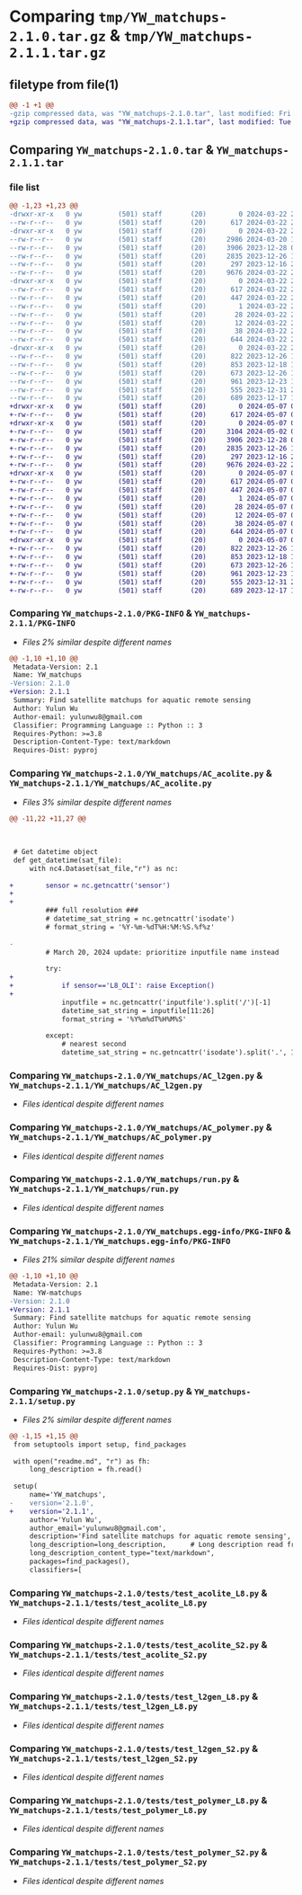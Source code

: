 # Comparing `tmp/YW_matchups-2.1.0.tar.gz` & `tmp/YW_matchups-2.1.1.tar.gz`

## filetype from file(1)

```diff
@@ -1 +1 @@
-gzip compressed data, was "YW_matchups-2.1.0.tar", last modified: Fri Mar 22 21:17:25 2024, max compression
+gzip compressed data, was "YW_matchups-2.1.1.tar", last modified: Tue May  7 04:02:43 2024, max compression
```

## Comparing `YW_matchups-2.1.0.tar` & `YW_matchups-2.1.1.tar`

### file list

```diff
@@ -1,23 +1,23 @@
-drwxr-xr-x   0 yw         (501) staff       (20)        0 2024-03-22 21:17:25.348500 YW_matchups-2.1.0/
--rw-r--r--   0 yw         (501) staff       (20)      617 2024-03-22 21:17:25.348226 YW_matchups-2.1.0/PKG-INFO
-drwxr-xr-x   0 yw         (501) staff       (20)        0 2024-03-22 21:17:25.339895 YW_matchups-2.1.0/YW_matchups/
--rw-r--r--   0 yw         (501) staff       (20)     2986 2024-03-20 16:12:00.000000 YW_matchups-2.1.0/YW_matchups/AC_acolite.py
--rw-r--r--   0 yw         (501) staff       (20)     3906 2023-12-28 03:02:04.000000 YW_matchups-2.1.0/YW_matchups/AC_l2gen.py
--rw-r--r--   0 yw         (501) staff       (20)     2835 2023-12-26 17:52:26.000000 YW_matchups-2.1.0/YW_matchups/AC_polymer.py
--rw-r--r--   0 yw         (501) staff       (20)      297 2023-12-16 21:20:26.000000 YW_matchups-2.1.0/YW_matchups/__init__.py
--rw-r--r--   0 yw         (501) staff       (20)     9676 2024-03-22 21:02:20.000000 YW_matchups-2.1.0/YW_matchups/run.py
-drwxr-xr-x   0 yw         (501) staff       (20)        0 2024-03-22 21:17:25.341390 YW_matchups-2.1.0/YW_matchups.egg-info/
--rw-r--r--   0 yw         (501) staff       (20)      617 2024-03-22 21:17:25.000000 YW_matchups-2.1.0/YW_matchups.egg-info/PKG-INFO
--rw-r--r--   0 yw         (501) staff       (20)      447 2024-03-22 21:17:25.000000 YW_matchups-2.1.0/YW_matchups.egg-info/SOURCES.txt
--rw-r--r--   0 yw         (501) staff       (20)        1 2024-03-22 21:17:25.000000 YW_matchups-2.1.0/YW_matchups.egg-info/dependency_links.txt
--rw-r--r--   0 yw         (501) staff       (20)       28 2024-03-22 21:17:25.000000 YW_matchups-2.1.0/YW_matchups.egg-info/requires.txt
--rw-r--r--   0 yw         (501) staff       (20)       12 2024-03-22 21:17:25.000000 YW_matchups-2.1.0/YW_matchups.egg-info/top_level.txt
--rw-r--r--   0 yw         (501) staff       (20)       38 2024-03-22 21:17:25.348572 YW_matchups-2.1.0/setup.cfg
--rw-r--r--   0 yw         (501) staff       (20)      644 2024-03-22 21:15:34.000000 YW_matchups-2.1.0/setup.py
-drwxr-xr-x   0 yw         (501) staff       (20)        0 2024-03-22 21:17:25.347853 YW_matchups-2.1.0/tests/
--rw-r--r--   0 yw         (501) staff       (20)      822 2023-12-26 16:46:40.000000 YW_matchups-2.1.0/tests/test_acolite_L8.py
--rw-r--r--   0 yw         (501) staff       (20)      853 2023-12-18 19:48:30.000000 YW_matchups-2.1.0/tests/test_acolite_S2.py
--rw-r--r--   0 yw         (501) staff       (20)      673 2023-12-26 18:27:02.000000 YW_matchups-2.1.0/tests/test_l2gen_L8.py
--rw-r--r--   0 yw         (501) staff       (20)      961 2023-12-23 19:30:03.000000 YW_matchups-2.1.0/tests/test_l2gen_S2.py
--rw-r--r--   0 yw         (501) staff       (20)      555 2023-12-31 21:17:41.000000 YW_matchups-2.1.0/tests/test_polymer_L8.py
--rw-r--r--   0 yw         (501) staff       (20)      689 2023-12-17 19:16:32.000000 YW_matchups-2.1.0/tests/test_polymer_S2.py
+drwxr-xr-x   0 yw         (501) staff       (20)        0 2024-05-07 04:02:43.764460 YW_matchups-2.1.1/
+-rw-r--r--   0 yw         (501) staff       (20)      617 2024-05-07 04:02:43.764186 YW_matchups-2.1.1/PKG-INFO
+drwxr-xr-x   0 yw         (501) staff       (20)        0 2024-05-07 04:02:43.761119 YW_matchups-2.1.1/YW_matchups/
+-rw-r--r--   0 yw         (501) staff       (20)     3104 2024-05-02 03:17:42.000000 YW_matchups-2.1.1/YW_matchups/AC_acolite.py
+-rw-r--r--   0 yw         (501) staff       (20)     3906 2023-12-28 03:02:04.000000 YW_matchups-2.1.1/YW_matchups/AC_l2gen.py
+-rw-r--r--   0 yw         (501) staff       (20)     2835 2023-12-26 17:52:26.000000 YW_matchups-2.1.1/YW_matchups/AC_polymer.py
+-rw-r--r--   0 yw         (501) staff       (20)      297 2023-12-16 21:20:26.000000 YW_matchups-2.1.1/YW_matchups/__init__.py
+-rw-r--r--   0 yw         (501) staff       (20)     9676 2024-03-22 21:02:20.000000 YW_matchups-2.1.1/YW_matchups/run.py
+drwxr-xr-x   0 yw         (501) staff       (20)        0 2024-05-07 04:02:43.761989 YW_matchups-2.1.1/YW_matchups.egg-info/
+-rw-r--r--   0 yw         (501) staff       (20)      617 2024-05-07 04:02:43.000000 YW_matchups-2.1.1/YW_matchups.egg-info/PKG-INFO
+-rw-r--r--   0 yw         (501) staff       (20)      447 2024-05-07 04:02:43.000000 YW_matchups-2.1.1/YW_matchups.egg-info/SOURCES.txt
+-rw-r--r--   0 yw         (501) staff       (20)        1 2024-05-07 04:02:43.000000 YW_matchups-2.1.1/YW_matchups.egg-info/dependency_links.txt
+-rw-r--r--   0 yw         (501) staff       (20)       28 2024-05-07 04:02:43.000000 YW_matchups-2.1.1/YW_matchups.egg-info/requires.txt
+-rw-r--r--   0 yw         (501) staff       (20)       12 2024-05-07 04:02:43.000000 YW_matchups-2.1.1/YW_matchups.egg-info/top_level.txt
+-rw-r--r--   0 yw         (501) staff       (20)       38 2024-05-07 04:02:43.764531 YW_matchups-2.1.1/setup.cfg
+-rw-r--r--   0 yw         (501) staff       (20)      644 2024-05-07 04:01:47.000000 YW_matchups-2.1.1/setup.py
+drwxr-xr-x   0 yw         (501) staff       (20)        0 2024-05-07 04:02:43.763753 YW_matchups-2.1.1/tests/
+-rw-r--r--   0 yw         (501) staff       (20)      822 2023-12-26 16:46:40.000000 YW_matchups-2.1.1/tests/test_acolite_L8.py
+-rw-r--r--   0 yw         (501) staff       (20)      853 2023-12-18 19:48:30.000000 YW_matchups-2.1.1/tests/test_acolite_S2.py
+-rw-r--r--   0 yw         (501) staff       (20)      673 2023-12-26 18:27:02.000000 YW_matchups-2.1.1/tests/test_l2gen_L8.py
+-rw-r--r--   0 yw         (501) staff       (20)      961 2023-12-23 19:30:03.000000 YW_matchups-2.1.1/tests/test_l2gen_S2.py
+-rw-r--r--   0 yw         (501) staff       (20)      555 2023-12-31 21:17:41.000000 YW_matchups-2.1.1/tests/test_polymer_L8.py
+-rw-r--r--   0 yw         (501) staff       (20)      689 2023-12-17 19:16:32.000000 YW_matchups-2.1.1/tests/test_polymer_S2.py
```

### Comparing `YW_matchups-2.1.0/PKG-INFO` & `YW_matchups-2.1.1/PKG-INFO`

 * *Files 2% similar despite different names*

```diff
@@ -1,10 +1,10 @@
 Metadata-Version: 2.1
 Name: YW_matchups
-Version: 2.1.0
+Version: 2.1.1
 Summary: Find satellite matchups for aquatic remote sensing
 Author: Yulun Wu
 Author-email: yulunwu8@gmail.com
 Classifier: Programming Language :: Python :: 3
 Requires-Python: >=3.8
 Description-Content-Type: text/markdown
 Requires-Dist: pyproj
```

### Comparing `YW_matchups-2.1.0/YW_matchups/AC_acolite.py` & `YW_matchups-2.1.1/YW_matchups/AC_acolite.py`

 * *Files 3% similar despite different names*

```diff
@@ -11,22 +11,27 @@
 
 
 
 # Get datetime object 
 def get_datetime(sat_file):
     with nc4.Dataset(sat_file,"r") as nc:
         
+        sensor = nc.getncattr('sensor')
+
+        
         ### full resolution ###
         # datetime_sat_string = nc.getncattr('isodate')
         # format_string = '%Y-%m-%dT%H:%M:%S.%f%z'
         
-        
         # March 20, 2024 update: prioritize inputfile name instead
         
         try: 
+            
+            if sensor=='L8_OLI': raise Exception()
+            
             inputfile = nc.getncattr('inputfile').split('/')[-1]
             datetime_sat_string = inputfile[11:26]
             format_string = '%Y%m%dT%H%M%S'
             
         except:
             # nearest second 
             datetime_sat_string = nc.getncattr('isodate').split('.', 1)[0]
```

### Comparing `YW_matchups-2.1.0/YW_matchups/AC_l2gen.py` & `YW_matchups-2.1.1/YW_matchups/AC_l2gen.py`

 * *Files identical despite different names*

### Comparing `YW_matchups-2.1.0/YW_matchups/AC_polymer.py` & `YW_matchups-2.1.1/YW_matchups/AC_polymer.py`

 * *Files identical despite different names*

### Comparing `YW_matchups-2.1.0/YW_matchups/run.py` & `YW_matchups-2.1.1/YW_matchups/run.py`

 * *Files identical despite different names*

### Comparing `YW_matchups-2.1.0/YW_matchups.egg-info/PKG-INFO` & `YW_matchups-2.1.1/YW_matchups.egg-info/PKG-INFO`

 * *Files 21% similar despite different names*

```diff
@@ -1,10 +1,10 @@
 Metadata-Version: 2.1
 Name: YW-matchups
-Version: 2.1.0
+Version: 2.1.1
 Summary: Find satellite matchups for aquatic remote sensing
 Author: Yulun Wu
 Author-email: yulunwu8@gmail.com
 Classifier: Programming Language :: Python :: 3
 Requires-Python: >=3.8
 Description-Content-Type: text/markdown
 Requires-Dist: pyproj
```

### Comparing `YW_matchups-2.1.0/setup.py` & `YW_matchups-2.1.1/setup.py`

 * *Files 2% similar despite different names*

```diff
@@ -1,15 +1,15 @@
 from setuptools import setup, find_packages
 
 with open("readme.md", "r") as fh:
     long_description = fh.read()
 
 setup(
     name='YW_matchups',
-    version='2.1.0',
+    version='2.1.1',
     author='Yulun Wu',
     author_email='yulunwu8@gmail.com',
     description='Find satellite matchups for aquatic remote sensing',
     long_description=long_description,      # Long description read from the the readme file
     long_description_content_type="text/markdown",
     packages=find_packages(),
     classifiers=[
```

### Comparing `YW_matchups-2.1.0/tests/test_acolite_L8.py` & `YW_matchups-2.1.1/tests/test_acolite_L8.py`

 * *Files identical despite different names*

### Comparing `YW_matchups-2.1.0/tests/test_acolite_S2.py` & `YW_matchups-2.1.1/tests/test_acolite_S2.py`

 * *Files identical despite different names*

### Comparing `YW_matchups-2.1.0/tests/test_l2gen_L8.py` & `YW_matchups-2.1.1/tests/test_l2gen_L8.py`

 * *Files identical despite different names*

### Comparing `YW_matchups-2.1.0/tests/test_l2gen_S2.py` & `YW_matchups-2.1.1/tests/test_l2gen_S2.py`

 * *Files identical despite different names*

### Comparing `YW_matchups-2.1.0/tests/test_polymer_L8.py` & `YW_matchups-2.1.1/tests/test_polymer_L8.py`

 * *Files identical despite different names*

### Comparing `YW_matchups-2.1.0/tests/test_polymer_S2.py` & `YW_matchups-2.1.1/tests/test_polymer_S2.py`

 * *Files identical despite different names*

